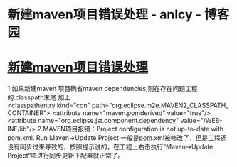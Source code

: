 
# 新建maven项目错误处理 - anlcy - 博客园






# [新建maven项目错误处理](https://www.cnblogs.com/camilla/p/8260127.html)
1.如果新建maven 项目确省maven dependencies,则在存在问题工程的.classpath末尾 加上
<classpathentry kind="con" path="org.eclipse.m2e.MAVEN2_CLASSPATH_CONTAINER">
<attributes>
<attribute name="maven.pomderived" value="true"/>
<attribute name="org.eclipse.jst.component.dependency" value="/WEB-INF/lib"/>
</attributes>
</classpathentry>
2.MAVEN项目报错：Project configuration is not up-to-date with pom.xml. Run Maven->Update Project
一般是[pom](https://www.baidu.com/s?wd=pom&tn=44039180_cpr&fenlei=mv6quAkxTZn0IZRqIHckPjm4nH00T1YYPyu-uj0YuHfsPA7-uW990ZwV5Hcvrjm3rH6sPfKWUMw85HfYnjn4nH6sgvPsT6KdThsqpZwYTjCEQLGCpyw9Uz4Bmy-bIi4WUvYETgN-TLwGUv3EnHm1rjRYn10zPjmznjD3PHD3n0).xml被修改了，但是工程还没有同步过来导致的，按照提示说的，在工程上右击执行“Maven->Update Project“项进行同步更新下配置就正常了。





